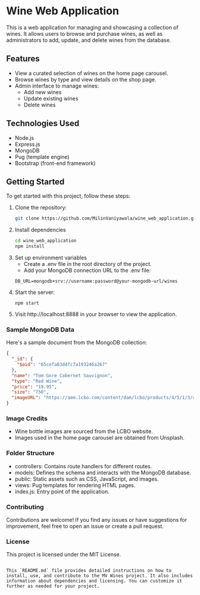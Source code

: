 # Wine Web Application

This is a web application for managing and showcasing a collection of wines. It allows users to browse and purchase wines, as well as administrators to add, update, and delete wines from the database.

## Features

- View a curated selection of wines on the home page carousel.
- Browse wines by type and view details on the shop page.
- Admin interface to manage wines:
  - Add new wines
  - Update existing wines
  - Delete wines

## Technologies Used

- Node.js
- Express.js
- MongoDB
- Pug (template engine)
- Bootstrap (front-end framework)

## Getting Started

To get started with this project, follow these steps:

1. Clone the repository:
   ```bash
   git clone https://github.com/MilinVaniyawala/wine_web_application.git
   ```
2. Install dependencies
   ```bash
   cd wine_web_application
   npm install
   ```
3. Set up environment variables
   - Create a .env file in the root directory of the project.
   - Add your MongoDB connection URL to the .env file:
   ```
   DB_URL=mongodb+srv://username:password@your-mongodb-url/wines
   ```
4. Start the server:
   ```
   npm start
   ```
5. Visit http://localhost:8888 in your browser to view the application.

### Sample MongoDB Data

Here's a sample document from the MongoDB collection:

```json
{
  "_id": {
    "$oid": "65cefa03d4fc7a193246a267"
  },
  "name": "Tom Gore Cabernet Sauvignon",
  "type": "Red Wine",
  "price": "19.95",
  "size": "750",
  "imageURL": "https://aem.lcbo.com/content/dam/lcbo/products/4/5/1/3/451336.jpg.thumb.1280.1280.jpg"
}
```

### Image Credits

- Wine bottle images are sourced from the LCBO website.
- Images used in the home page carousel are obtained from Unsplash.

### Folder Structure

- controllers: Contains route handlers for different routes.
- models: Defines the schema and interacts with the MongoDB database.
- public: Static assets such as CSS, JavaScript, and images.
- views: Pug templates for rendering HTML pages.
- index.js: Entry point of the application.

### Contributing

Contributions are welcome! If you find any issues or have suggestions for improvement, feel free to open an issue or create a pull request.

### License

This project is licensed under the MIT License.

```

This `README.md` file provides detailed instructions on how to install, use, and contribute to the MV Wines project. It also includes information about dependencies and licensing. You can customize it further as needed for your project.

```

```

```
